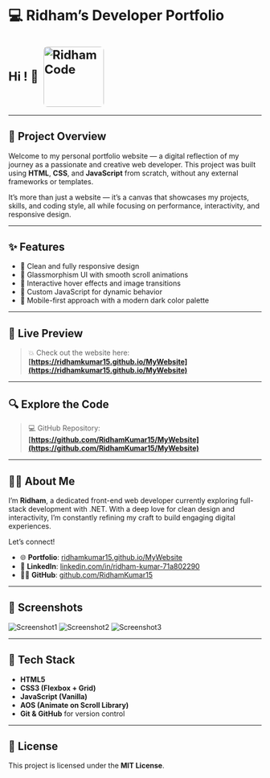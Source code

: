 # 💻 Ridham’s Developer Portfolio

<h1 style="display: flex; align-items: center; gap: 10px; font-size: 1.5rem;">
  Hi ! 👋 
  <img src="https://github.com/user-attachments/assets/59d5473c-f88b-4fc6-b4c0-021de52009d8" alt="RidhamCode" width="120" height="120" style="border-radius: 8px;"/>
</h1>

---

## 🌟 Project Overview

Welcome to my personal portfolio website — a digital reflection of my journey as a passionate and creative web developer. This project was built using **HTML**, **CSS**, and **JavaScript** from scratch, without any external frameworks or templates.

It’s more than just a website — it’s a canvas that showcases my projects, skills, and coding style, all while focusing on performance, interactivity, and responsive design.

---

## ✨ Features

- 🚀 Clean and fully responsive design  
- 🎨 Glassmorphism UI with smooth scroll animations  
- 🧠 Interactive hover effects and image transitions  
- 🔧 Custom JavaScript for dynamic behavior  
- 🌙 Mobile-first approach with a modern dark color palette

---

## 🔗 Live Preview

> 💥 Check out the website here:  
**[https://ridhamkumar15.github.io/MyWebsite](https://ridhamkumar15.github.io/MyWebsite)**

---

## 🔍 Explore the Code

> 💻 GitHub Repository:  
**[https://github.com/RidhamKumar15/MyWebsite](https://github.com/RidhamKumar15/MyWebsite)**

---

## 🙋‍♂️ About Me

I’m **Ridham**, a dedicated front-end web developer currently exploring full-stack development with .NET. With a deep love for clean design and interactivity, I’m constantly refining my craft to build engaging digital experiences.

Let’s connect!

- 🌐 **Portfolio**: [ridhamkumar15.github.io/MyWebsite](https://ridhamkumar15.github.io/MyWebsite)
- 💼 **LinkedIn**: [linkedin.com/in/ridham-kumar-71a802290](https://www.linkedin.com/in/ridham-kumar-71a802290)
- 🧑‍💻 **GitHub**: [github.com/RidhamKumar15](https://github.com/RidhamKumar15)

---

## 📸 Screenshots
![Screenshot1](https://github.com/user-attachments/assets/da655ffa-5352-4474-9081-73cb8d32b06d)
![Screenshot2](https://github.com/user-attachments/assets/cb7052cb-a03a-4398-8671-c0fff900225c)
![Screenshot3](https://github.com/user-attachments/assets/e98ad428-5cd2-414d-b711-4c73a069595c)

---

## 🧰 Tech Stack

- **HTML5**  
- **CSS3 (Flexbox + Grid)**  
- **JavaScript (Vanilla)**  
- **AOS (Animate on Scroll Library)**  
- **Git & GitHub** for version control

---

## 📜 License

This project is licensed under the **MIT License**.
